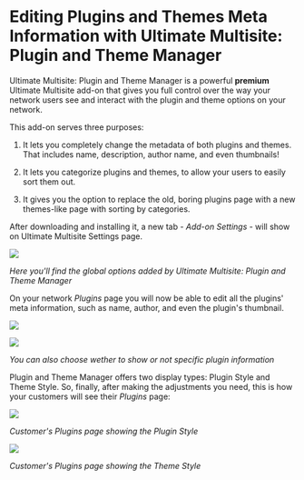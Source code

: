 # Editing Plugins and Themes Meta Information with Ultimate Multisite: Plugin and Theme Manager

Ultimate Multisite: Plugin and Theme Manager is a powerful **premium** Ultimate Multisite add-on that gives you full control over the way your network users see and interact with the plugin and theme options on your network.

This add-on serves three purposes:

  1. It lets you completely change the metadata of both plugins and themes. That includes name, description, author name, and even thumbnails!

  2. It lets you categorize plugins and themes, to allow your users to easily sort them out.

  3. It gives you the option to replace the old, boring plugins page with a new themes-like page with sorting by categories.

After downloading and installing it, a new tab - _Add-on Settings_ \- will show on Ultimate Multisite Settings page.

![](https://wp-ultimo-space.fra1.cdn.digitaloceanspaces.com/hs-file-4zDOF0uomh.png)

_Here you'll find the global options added by Ultimate Multisite: Plugin and Theme Manager_

On your network _Plugins_ page you will now be able to edit all the plugins' meta information, such as name, author, and even the plugin's thumbnail.

![](https://wp-ultimo-space.fra1.cdn.digitaloceanspaces.com/hs-file-zKiRGmvX1g.png)

![](https://wp-ultimo-space.fra1.cdn.digitaloceanspaces.com/hs-file-A3d1gDSQDW.png)

_You can also choose wether to show or not specific plugin information_

Plugin and Theme Manager offers two display types: Plugin Style and Theme Style. So, finally, after making the adjustments you need, this is how your customers will see their _Plugins_ page:

![](https://wp-ultimo-space.fra1.cdn.digitaloceanspaces.com/hs-file-M3ge4NjfYg.png)

_Customer's Plugins page showing the Plugin Style_

_![](https://wp-ultimo-space.fra1.cdn.digitaloceanspaces.com/hs-file-06bxSCg1eZ.png)_

_Customer's Plugins page showing the Theme Style_

